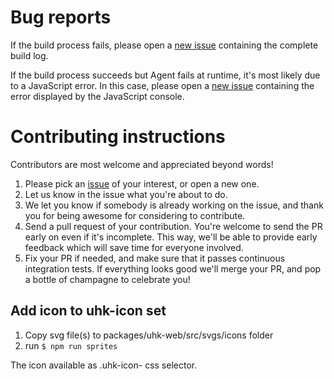 # Bug reports

If the build process fails, please open a [new issue](https://github.com/UltimateHackingKeyboard/agent/issues/new) containing the complete build log.

If the build process succeeds but Agent fails at runtime, it's most likely due to a JavaScript error. In this case, please open a [new issue](https://github.com/UltimateHackingKeyboard/agent/issues/new) containing the error displayed by the JavaScript console.

# Contributing instructions

Contributors are most welcome and appreciated beyond words!

1. Please pick an [issue](https://github.com/UltimateHackingKeyboard/agent/issues) of your interest, or open a new one.
2. Let us know in the issue what you're about to do.
3. We let you know if somebody is already working on the issue, and thank you for being awesome for considering to contribute.
4. Send a pull request of your contribution. You're welcome to send the PR early on even if it's incomplete. This way, we'll be able to provide early feedback which will save time for everyone involved.
5. Fix your PR if needed, and make sure that it passes continuous integration tests. If everything looks good we'll merge your PR, and pop a bottle of champagne to celebrate you!

## Add icon to uhk-icon set

1. Copy svg file(s) to packages/uhk-web/src/svgs/icons folder
2. run `$ npm run sprites`

The icon available as .uhk-icon-<filename without extension> css selector.
